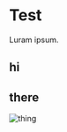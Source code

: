 # Test
Luram ipsum.

## hi

## there


![thing]([https://picsum.photos/200/300](https://picsum.photos/seed/picsum/200/300))
